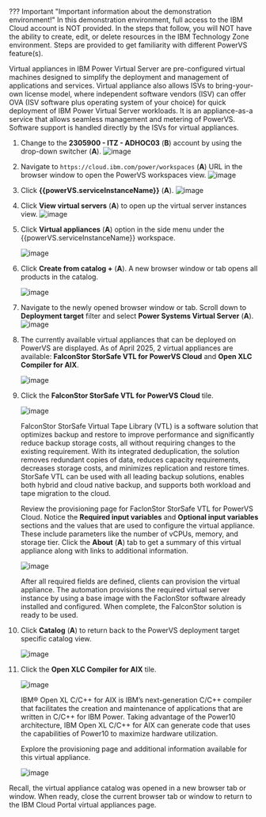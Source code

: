 ??? Important "Important information about the demonstration environment!"
    In this demonstration environment, full access to the IBM Cloud account is NOT provided. In the steps that follow, you will NOT have the ability to create, edit, or delete resources in the IBM Technology Zone environment. Steps are provided to get familiarity with different PowerVS feature(s).

Virtual appliances in IBM Power Virtual Server are pre-configured virtual machines designed to simplify the deployment and management of applications and services. Virtual appliance also allows ISVs to bring-your-own license model, where independent software vendors (ISV) can offer OVA (ISV software plus operating system of your choice) for quick deployment of IBM Power Virtual Server workloads. It is an appliance-as-a service that allows seamless management and metering of PowerVS. Software support is handled directly by the ISVs for virtual appliances.

1. Change to the **2305900 - ITZ - ADHOC03** (**B**) account by using the drop-down switcher (**A**).
   ![image](https://github.com/user-attachments/assets/0e344a3a-feb1-4bf0-87ce-9cd90a97db97)

2. Navigate to `https://cloud.ibm.com/power/workspaces` (**A**) URL in the browser window to open the PowerVS workspaces view.
   ![image](https://github.com/user-attachments/assets/da9a77fe-c7a8-4187-a391-b4e740a8cf46)

3. Click **{{powerVS.serviceInstanceName}}** (**A**).
   ![image](https://github.com/user-attachments/assets/9c6b8b7a-e371-40ea-a402-fc70e1f41b98)

4. Click **View virtual servers** (**A**) to open up the virtual server instances view.
   ![image](https://github.com/user-attachments/assets/839db932-58f0-4a3c-8769-4215e789ae46)

6. Click **Virtual appliances** (**A**) option in the side menu under the {{powerVS.serviceInstanceName}} workspace.

    ![image](https://github.com/user-attachments/assets/5ba14c2f-c80c-43bf-b51a-b7eb7b30a901)

7. Click **Create from catalog +** (**A**). A new browser window or tab opens all products in the catalog.

    ![image](https://github.com/user-attachments/assets/81eebe2f-74ce-4bdf-85ff-ef5160aa68aa)

8. Navigate to the newly opened browser window or tab. Scroll down to **Deployment target** filter and select **Power Systems Virtual Server** (**A**).
   ![image](https://github.com/user-attachments/assets/1bcde8ad-1e13-4db9-a716-6a0b60020254)

10. The currently available virtual appliances that can be deployed on PowerVS are displayed. As of April 2025, 2 virtual appliances are available: **FalconStor StorSafe VTL for PowerVS Cloud** and **Open XLC Compiler for AIX**.

    ![image](https://github.com/user-attachments/assets/8a80141f-84c5-49ec-ab69-c7155d354a4d)

8. Click the **FalconStor StorSafe VTL for PowerVS Cloud** tile.

    ![image](https://github.com/user-attachments/assets/8fd77bc6-77f4-413e-b7b1-c96152e8dfcc)

    FalconStor StorSafe Virtual Tape Library (VTL) is a software solution that optimizes backup and restore to improve performance and significantly reduce backup storage costs, all without requiring changes to the existing requirement. With its integrated deduplication, the solution removes redundant copies of data, reduces capacity requirements, decreases storage costs, and minimizes replication and restore times. StorSafe VTL can be used with all leading backup solutions, enables both hybrid and cloud native backup, and supports both workload and tape migration to the cloud. 

    Review the provisioning page for FaclonStor StorSafe VTL for PowerVS Cloud. Notice the **Required input variables** and **Optional input variables** sections and the values that are used to configure the virtual appliance. These include parameters like the number of vCPUs, memory, and storage tier. Click the **About** (**A**) tab to get a summary of this virtual appliance along with links to additional information.

    ![image](https://github.com/user-attachments/assets/6dae703f-75f8-428d-ace8-44df1eb69dda)

    After all required fields are defined, clients can provision the virtual appliance. The automation provisions the required virtual server instance by using a base image with the FaclonStor software already installed and configured. When complete, the FalconStor solution is ready to be used.

9. Click **Catalog** (**A**) to return back to the PowerVS deployment target specific catalog view.

    ![image](https://github.com/user-attachments/assets/35ef8931-ad3f-487b-a2f1-ca95d406fe62)

10. Click the **Open XLC Compiler for AIX** tile.

    ![image](https://github.com/user-attachments/assets/983a7e31-eb06-4e80-b332-de07425f70ff)

    IBM® Open XL C/C++ for AIX is IBM’s next-generation C/C++ compiler that facilitates the creation and maintenance of applications that are written in C/C++ for IBM Power. Taking advantage of the Power10 architecture, IBM Open XL C/C++ for AIX can generate code that uses the capabilities of Power10 to maximize hardware utilization.

    Explore the provisioning page and additional information available for this virtual appliance.

    ![image](https://github.com/user-attachments/assets/6688bf63-47e9-4d4d-bd17-817b208354f7)

Recall, the virtual appliance catalog was opened in a new browser tab or window. When ready, close the current browser tab or window to return to the IBM Cloud Portal virtual appliances page.
